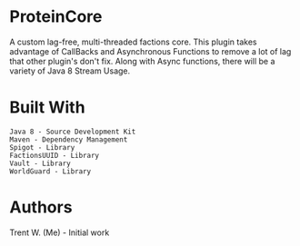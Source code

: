 # ProteinCore
A custom lag-free, multi-threaded factions core. This plugin takes advantage of CallBacks and Asynchronous Functions to remove a lot of lag that other plugin's don't fix. Along with Async functions, there will be a variety of Java 8 Stream Usage.

# Built With
```
Java 8 - Source Development Kit
Maven - Dependency Management
Spigot - Library
FactionsUUID - Library
Vault - Library
WorldGuard - Library
```
# Authors
Trent W. (Me) - Initial work
